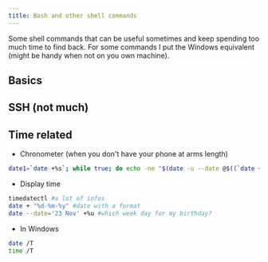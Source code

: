 ```yaml
---
title: Bash and other shell commands
---
```


Some shell commands that can be useful sometimes and keep spending too much time to find back.
For some commands I put the Windows equivalent (might be handy when not on you own machine).


## Basics



## SSH (not much)


## Time related

* Chronometer (when you don't have your phone at arms length)

```sh
date1=`date +%s`; while true; do echo -ne "$(date -u --date @$((`date +%s` - $date1)) +%H:%M:%S)\r"; done
```

* Display time

```sh
timedatectl #a lot of infos
date + "%d-%m-%y" #date with a format
date --date='23 Nov' +%u #which week day for my birthday?
```

* In Windows

```sh
date /T
time /T
```
